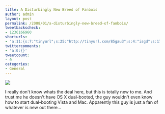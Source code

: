 ```yaml
---
title: A Disturbingly New Breed of Fanbois
author: admin
layout: post
permalink: /2008/01/a-disturbingly-new-breed-of-fanbois/
tweetbackscheck:
- 1236166960
shorturls:
- 'a:11:{s:7:"tinyurl";s:25:"http://tinyurl.com/85gau3";s:4:"isgd";s:17:"http://is.gd/fkx8";s:5:"bitly";s:19:"http://bit.ly/13lMI";s:5:"snipr";s:22:"http://snipr.com/9sqpi";s:5:"snurl";s:22:"http://snurl.com/9sqpi";s:7:"snipurl";s:24:"http://snipurl.com/9sqpi";s:4:"trim";s:17:"http://tr.im/4c7f";s:5:"adjix";s:207:"(10 Jan 2008 temporary restriction: API requires valid partnerID or partnerEmail key in request. Contact us if this affects you.) Invalid Adjix request. API documentation @ http://web.adjix.com/AdjixAPI.html";s:4:"advu";s:203:"(10 Jan 2008 temporary restriction: API requires valid partnerID or partnerEmail key in request. Contact us if this affects you.) Invalid Adjix request. API documentation @ http://web.ad.vu/AdjixAPI.html";s:4:"zima";s:19:"http://zi.ma/547bc6";s:9:"permalink";s:67:"http://hehe2.net/linux-general/a-disturbingly-new-breed-of-fanbois/";}'
twittercomments:
- 'a:0:{}'
tweetcount:
- 0
categories:
- General
---
```


![](http://docs.google.com/File?id=ddfbqn27_52d44kvtgh)

I really don't know whats the deal here, but this is totally new to me. And trust me he doesn't have OS X dual-booted, the guy wouldn't even know how to start dual-booting Vista and Mac. Apparently this guy is just a fan of whatever is new out there...